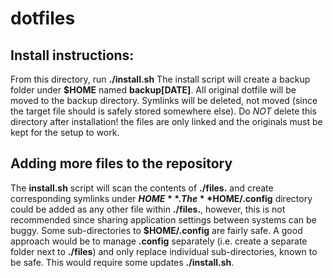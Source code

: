 # dotfiles

## Install instructions:
From this directory, run **./install.sh**
The install script will create a backup folder under **$HOME** named
**backup[DATE]**.
All original dotfile will be moved to the backup directory.
Symlinks will be deleted, not moved (since the target file should is safely
stored somewhere else).
Do *NOT* delete this directory after installation! the files are only linked
and the originals must be kept for the setup to work.

## Adding more files to the repository
The **install.sh** script will scan the contents of **./files.** and create
corresponding symlinks under **$HOME**.
The **$HOME/.config** directory could be added as any other file within
**./files.**, however, this is not recommended since sharing application
settings between systems can be buggy. Some sub-directories to
**$HOME/.config** are fairly safe. A good approach would be to manage **.config**
separately (i.e. create a separate folder next to **./files**) and only replace
individual sub-directories, known to be safe.
This would require some updates **./install.sh**.

